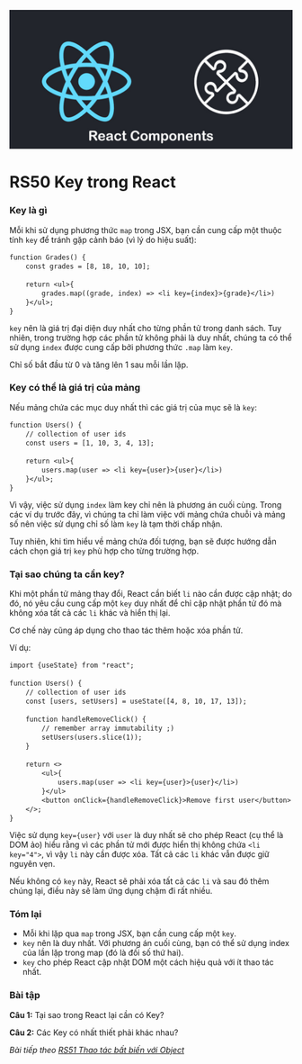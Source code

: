 
![Create-HTML-1](images/components.jpg) 

# RS50 Key trong React

### Key là gì

Mỗi khi sử dụng phương thức `map` trong JSX, bạn cần cung cấp một thuộc tính `key` để tránh gặp cảnh báo (vì lý do hiệu suất):

```
function Grades() {
    const grades = [8, 18, 10, 10];

    return <ul>{
        grades.map((grade, index) => <li key={index}>{grade}</li>)
    }</ul>;
}
```

`key` nên là giá trị đại diện duy nhất cho từng phần tử trong danh sách. Tuy nhiên, trong trường hợp các phần tử không phải là duy nhất, chúng ta có thể sử dụng `index` được cung cấp bởi phương thức `.map` làm `key`.

Chỉ số bắt đầu từ 0 và tăng lên 1 sau mỗi lần lặp.

### Key có thể là giá trị của mảng

Nếu mảng chứa các mục duy nhất thì các giá trị của mục sẽ là `key`:

```
function Users() {
    // collection of user ids
    const users = [1, 10, 3, 4, 13];

    return <ul>{
        users.map(user => <li key={user}>{user}</li>)
    }</ul>;
}
```

Vì vậy, việc sử dụng `index` làm key chỉ nên là phương án cuối cùng. Trong các ví dụ trước đây, vì chúng ta chỉ làm việc với mảng chứa chuỗi và mảng số nên việc sử dụng chỉ số làm `key` là tạm thời chấp nhận.

Tuy nhiên, khi tìm hiểu về mảng chứa đối tượng, bạn sẽ được hướng dẫn cách chọn giá trị `key` phù hợp cho từng trường hợp.

### Tại sao chúng ta cần key?

Khi một phần tử mảng thay đổi, React cần biết `li` nào cần được cập nhật; do đó, nó yêu cầu cung cấp một `key` duy nhất để chỉ cập nhật phần tử đó mà không xóa tất cả các `li` khác và hiển thị lại.

Cơ chế này cũng áp dụng cho thao tác thêm hoặc xóa phần tử.

Ví dụ:

```
import {useState} from "react";

function Users() {
    // collection of user ids
    const [users, setUsers] = useState([4, 8, 10, 17, 13]);

    function handleRemoveClick() {
        // remember array immutability ;)
        setUsers(users.slice(1));
    }

    return <>
        <ul>{
            users.map(user => <li key={user}>{user}</li>)
        }</ul>
        <button onClick={handleRemoveClick}>Remove first user</button>
    </>;
}
```

Việc sử dụng `key={user}` với `user` là duy nhất sẽ cho phép React (cụ thể là DOM ảo) hiểu rằng vì các phần tử mới được hiển thị không chứa `<li key="4">`, vì vậy `li` này cần được xóa. Tất cả các `li` khác vẫn được giữ nguyên vẹn.

Nếu không có `key` này, React sẽ phải xóa tất cả các `li` và sau đó thêm chúng lại, điều này sẽ làm ứng dụng chậm đi rất nhiều.

### Tóm lại

- Mỗi khi lặp qua `map` trong JSX, bạn cần cung cấp một `key`.
- `key` nên là duy nhất. Với phương án cuối cùng, bạn có thể sử dụng index của lần lặp trong map (đó là đối số thứ hai).
- `key` cho phép React cập nhật DOM một cách hiệu quả với ít thao tác nhất.

### Bài tập

**Câu 1:** Tại sao trong React lại cần có Key?

**Câu 2:** Các Key có nhất thiết phải khác nhau?

*Bài tiếp theo [RS51 Thao tác bất biến với Object](/lesson/session/session_051_object_replace.md)*